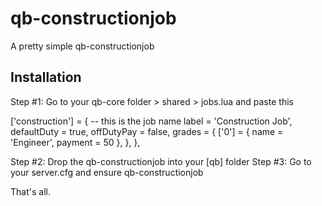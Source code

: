 # qb-constructionjob
A pretty simple qb-constructionjob

## Installation
Step #1: Go to your qb-core folder > shared > jobs.lua and paste this

['construction'] = { -- this is the job name
		label = 'Construction Job',
		defaultDuty = true,
		offDutyPay = false,
		grades = {
            ['0'] = {
                name = 'Engineer',
                payment = 50
            },
		},
	},
  
  Step #2: Drop the qb-constructionjob into your [qb] folder
  Step #3: Go to your server.cfg and ensure qb-constructionjob
  
  That's all.
  
